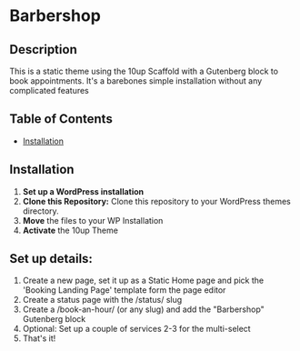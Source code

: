 # Barbershop

## Description

This is a static theme using the 10up Scaffold with a Gutenberg block to book appointments.
It's a barebones simple installation without any complicated features

## Table of Contents

- [Installation](#installation)

## Installation

1. **Set up a WordPress installation**
2. **Clone this Repository:** Clone this repository to your WordPress themes directory.
3. **Move** the files to your WP Installation
4. **Activate** the 10up Theme

## Set up details:
1. Create a new page, set it up as a Static Home page and pick the 'Booking Landing Page' template form the page editor
2.  Create a status page with the /status/ slug
3.  Create a /book-an-hour/ (or any slug) and add the "Barbershop" Gutenberg block
4.  Optional: Set up a couple of services 2-3 for the multi-select
5. That's it!

